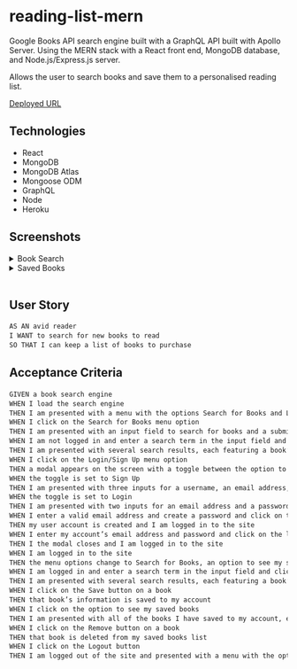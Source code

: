 # reading-list-mern

Google Books API search engine built with a GraphQL API built with Apollo Server. Using the MERN stack with a React front end, MongoDB database, and Node.js/Express.js server.

Allows the user to search books and save them to a personalised reading list.

[Deployed URL](https://ancient-beach-04265.herokuapp.com/)

## Technologies

- React
- MongoDB
- MongoDB Atlas
- Mongoose ODM
- GraphQL
- Node
- Heroku

## Screenshots

<details>
<summary>Book Search</summary>

![search](./screenshots/search.png)

</details>

<details>
<summary>Saved Books</summary>

![saved](./screenshots/saved.png)

</details>

</br>

## User Story

```md
AS AN avid reader
I WANT to search for new books to read
SO THAT I can keep a list of books to purchase
```

## Acceptance Criteria

```md
GIVEN a book search engine
WHEN I load the search engine
THEN I am presented with a menu with the options Search for Books and Login/Sign Up and an input field to search for books and a submit button
WHEN I click on the Search for Books menu option
THEN I am presented with an input field to search for books and a submit button
WHEN I am not logged in and enter a search term in the input field and click the submit button
THEN I am presented with several search results, each featuring a book’s title, author, description, image, and a link to that book on the Google Books site
WHEN I click on the Login/Sign Up menu option
THEN a modal appears on the screen with a toggle between the option to log in or sign up
WHEN the toggle is set to Sign Up
THEN I am presented with three inputs for a username, an email address, and a password, and a Sign Up button
WHEN the toggle is set to Login
THEN I am presented with two inputs for an email address and a password and login button
WHEN I enter a valid email address and create a password and click on the Sign Up button
THEN my user account is created and I am logged in to the site
WHEN I enter my account’s email address and password and click on the login button
THEN I the modal closes and I am logged in to the site
WHEN I am logged in to the site
THEN the menu options change to Search for Books, an option to see my saved books, and Logout
WHEN I am logged in and enter a search term in the input field and click the submit button
THEN I am presented with several search results, each featuring a book’s title, author, description, image, and a link to that book on the Google Books site and a button to save a book to my account
WHEN I click on the Save button on a book
THEN that book’s information is saved to my account
WHEN I click on the option to see my saved books
THEN I am presented with all of the books I have saved to my account, each featuring the book’s title, author, description, image, and a link to that book on the Google Books site and a button to remove a book from my account
WHEN I click on the Remove button on a book
THEN that book is deleted from my saved books list
WHEN I click on the Logout button
THEN I am logged out of the site and presented with a menu with the options Search for Books and Login/Sign Up and an input field to search for books and a submit button
```
